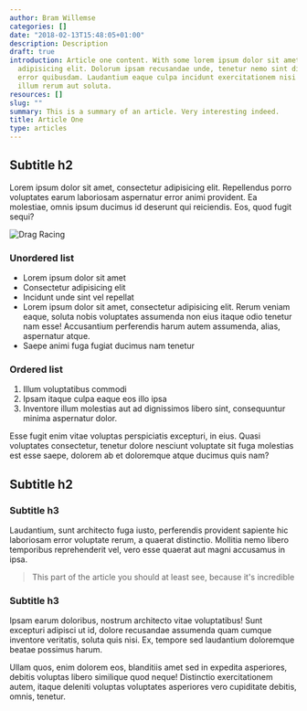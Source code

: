 ```yaml
---
author: Bram Willemse
categories: []
date: "2018-02-13T15:48:05+01:00"
description: Description
draft: true
introduction: Article one content. With some lorem ipsum dolor sit amet, consectetur
  adipisicing elit. Dolorum ipsam recusandae unde, tenetur nemo sint dignissimos sunt
  error quibusdam. Laudantium eaque culpa incidunt exercitationem nisi assumenda,
  illum rerum aut soluta.
resources: []
slug: ""
summary: This is a summary of an article. Very interesting indeed.
title: Article One
type: articles
---
```


<!--more-->

## Subtitle h2
Lorem ipsum dolor sit amet, consectetur adipisicing elit. Repellendus porro voluptates earum laboriosam aspernatur error animi provident. Ea molestiae, omnis ipsum ducimus id deserunt qui reiciendis. Eos, quod fugit sequi?

![Drag Racing](http://placekitten.com/1280/721)

### Unordered list
- Lorem ipsum dolor sit amet
- Consectetur adipisicing elit
- Incidunt unde sint vel repellat
- Lorem ipsum dolor sit amet, consectetur adipisicing elit. Rerum veniam eaque, soluta nobis voluptates assumenda non eius itaque odio tenetur nam esse! Accusantium perferendis harum autem assumenda, alias, aspernatur atque.
- Saepe animi fuga fugiat ducimus nam tenetur

### Ordered list
1. Illum voluptatibus commodi
2. Ipsam itaque culpa eaque eos illo ipsa
3. Inventore illum molestias aut ad dignissimos libero sint, consequuntur minima aspernatur dolor.

Esse fugit enim vitae voluptas perspiciatis excepturi, in eius. Quasi voluptates consectetur, tenetur dolore nesciunt voluptate sit fuga molestias est esse saepe, dolorem ab et doloremque atque ducimus quis nam?

## Subtitle h2
### Subtitle h3
Laudantium, sunt architecto fuga iusto, perferendis provident sapiente hic laboriosam error voluptate rerum, a quaerat distinctio. Mollitia nemo libero temporibus reprehenderit vel, vero esse quaerat aut magni accusamus in ipsa.

> This part of the article you should at least see, because it's incredible

### Subtitle h3
Ipsam earum doloribus, nostrum architecto vitae voluptatibus! Sunt excepturi adipisci ut id, dolore recusandae assumenda quam cumque inventore veritatis, soluta quis nisi. Ex, tempore sed laudantium doloremque beatae possimus harum.

Ullam quos, enim dolorem eos, blanditiis amet sed in expedita asperiores, debitis voluptas libero similique quod neque! Distinctio exercitationem autem, itaque deleniti voluptas voluptates asperiores vero cupiditate debitis, omnis, tenetur.

